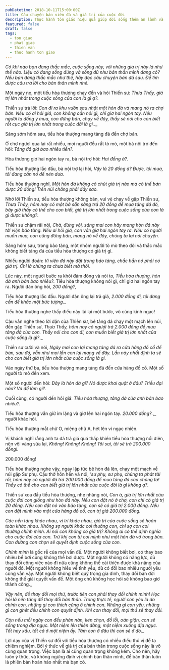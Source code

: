 ```yaml
---
pubDatetime: 2018-10-11T15:00:00Z
title: Câu chuyện bán viên đá và giá trị của cuộc đời
description: Thực hành tôn giáo hiệu quả giúp đời sống thêm an lành và hạnh phúc, giác ngộ nhiều điều hữu ích để đem lại năng lượng tích cực cho bản thân, và giá trị đẹp cho cộng đồng.
featured: false
draft: false
tags:
  - ton giao
  - phat giao
  - thien van
  - thuc hanh ton giao
---
```


_Có khi nào bạn đang thắc mắc, cuộc sống này, với những giá trị này là như thế nào. Liệu có đang sống đúng và sống đủ như bản thân mình đang có? Nếu bạn đang thắc mắc như thế, hãy đọc câu chuyện bán đá sau. Để tìm được câu trả lời cho bản thân mình nhé._

Một ngày nọ, một tiểu hòa thượng chạy đến và hỏi Thiền sư: _Thưa Thầy, giá trị lớn nhất trong cuộc sống của con là gì ạ?._‍

Thiền sư trả lời: _Con đi ra khu vườn sau nhặt một hòn đá và mang nó ra chợ bán. Nếu có ai hỏi giá, con không cần nói gì, chỉ giơ hai ngón tay. Nếu người ta đồng ý mua, con đừng bán, chạy về đây, thầy sẽ nói cho con biết rốt cục giá trị lớn nhất trong cuộc đời là gì._._‍

Sáng sớm hôm sau, tiểu hòa thượng mang tảng đá đến chợ bán.

Ở chợ người qua lại rất nhiều, mọi người đều rất tò mò, một bà nội trợ đến hỏi: _Tảng đá giá bao nhiêu tiền?._‍

Hòa thượng giơ hai ngón tay ra, bà nội trợ hỏi: _Hai đồng à?._

Tiểu hòa thượng lắc đầu, bà nội trợ lại hỏi, _Vậy là 20 đồng à? Được, tôi mua, tôi đang cần nó để nén dưa._

Tiểu hòa thượng nghĩ, _Một hòn đá không có chút giá trị nào mà có thể bán được 20 đồng! Trên núi chẳng phải đầy sao._‍

Nhớ lời Thiền sư, tiểu hòa thượng không bán, vui vẻ chạy về gặp Thiền sư, _Thưa Thầy, hôm nay có một bà sẵn sàng trả 20 đồng để mua tảng đá đó, bây giờ thầy có thể cho con biết, giá trị lớn nhất trong cuộc sống của con là gì được không?._‍

Thiền sư chậm rãi nói, _Chà, đừng vội, sáng mai con hãy mang hòn đá này tới viện bảo tàng. Nếu ai hỏi giá, con vẫn giơ hai ngón tay ra. Nếu có người muốn mua, con cũng đừng bán, mang nó về đây, chúng ta lại nói chuyện._‍

Sáng hôm sau, trong bảo tàng, một nhóm người tò mò theo dõi và thắc mắc không biết tảng đá của tiểu hòa thượng có giá trị gì.

Nhiều người đoán: _Vì viên đá này đặt trong bảo tàng, chắc hẳn nó phải có giá trị. Chỉ là chúng ta chưa biết mà thôi._‍

Lúc này, một người bước ra khỏi đám đông và nói to, _Tiểu hòa thượng, hòn đá anh bán bao nhiêu?._ Tiểu hòa thượng không nói gì, chỉ giơ hai ngón tay ra. Người đàn ông hỏi, _200 đồng?,_

Tiểu hòa thượng lắc đầu. Người đàn ông lại trả giá, _2.000 đồng đi, tôi đang cần để khắc một bức tượng_._‍

Tiểu hòa thượng nghe thấy điều này lùi lại một bước, vô cùng kinh ngạc!

Cậu vẫn nghe theo lời dặn của Thiền sư, bê tảng đá chạy một mạch lên núi, đến gặp Thiền sư, _Thưa Thầy, hôm nay có người trả 2.000 đồng để mua tảng đá của con. Thầy nói cho con đi, con muốn biết giá trị lớn nhất của cuộc sống là gì?_._‍

Thiền sư cười và nói, _Ngày mai con lại mang tảng đá ra cửa hàng đồ cổ để bán, sau đó, vẫn như mọi lần con lại mang về đây. Lần này nhất định ta sẽ cho con biết giá trị lớn nhất của cuộc sống là gì._‍

Vào ngày thứ ba, tiểu hòa thượng mang tảng đá đến cửa hàng đồ cổ. Một số người tò mò đến xem.

Một số người đến hỏi: _Đây là hòn đá gì? Nó được khai quật ở đâu? Triều đại nào? Và để làm gì?._‍

Cuối cùng, có người đến hỏi giá: _Tiểu hòa thượng, tảng đá của anh bán bao nhiêu?._‍

Tiểu hòa thượng vẫn giữ im lặng và giơ lên hai ngón tay. _20.000 đồng?._,_ người khác hỏi.

Tiểu hòa thượng mắt chữ O, miệng chữ A, hét lên vì ngạc nhiên.

Vị khách nghĩ rằng anh ta đã trả giá quá thấp khiến tiểu hòa thượng nổi điên, nên vội vàng sửa lại, _Không! Không! Không! Tôi sai, tôi sẽ trả 200.000 đồng!._‍

‍200.000 đồng!‍

Tiểu hòa thượng nghe vậy, ngay lập tức bê hòn đá lên, chạy một mạch về núi gặp Sư phụ. Cậu thở hổn hển và nói, _'sư phụ, sư phụ, chúng ta phát tài rồi, hôm nay có người đã trả 200.000 đồng để mua tảng đá của chúng ta! Thầy có thể cho con biết giá trị lớn nhất của cuộc đời là gì không ạ?._‍

Thiền sư xoa đầu tiểu hòa thượng, nhẹ nhàng nói, _Con à, giá trị lớn nhất của cuộc đời con giống như hòn đá này. Nếu con đặt nó ở chợ, con chỉ có giá trị 20 đồng. Nếu con đặt nó vào bảo tàng, con sẽ có giá trị 2.000 đồng. Nếu con đặt mình vào một cửa hàng đồ cổ, con trị giá 200.000 đồng._

_Các nền tảng khác nhau, vị trí khác nhau, giá trị của cuộc sống sẽ hoàn toàn khác nhau. Không sợ người khác coi thường con, chỉ sợ con coi thường chính mình. Ai nói con không có giá trị? Không ai có thể định nghĩa cho cuộc đời của con. Trừ khi con tự coi mình như một hòn đá vỡ trong bùn. Con đường con chọn sẽ quyết định cuộc sống của con._

_Chính mình_ là gốc rễ của mọi vấn đề. Một người không biết bơi, có thay bao nhiêu bể bơi cũng không thể bơi được. Một người không có năng lực, dù thay đổi công việc nào đi nữa cũng không thể cải thiện được khả năng của người đó. Một người không hiểu về tình yêu, dù có đổi bao nhiêu người yêu cũng vẫn vậy. Một người không biết quý trọng gia đình, thay đổi bạn đời không thể giải quyết vấn đề. Một ông chủ không học hỏi sẽ không bao giờ thành công._

_Vậy nên, để thay đổi mọi thứ, trước tiên con phải thay đổi chính mình! Học hỏi là nền tảng để thay đổi bản thân. Trong thực tế, người con yêu là do chính con, những gì con thích cũng ở chính con. Những gì con yêu, những gì con ghét đều chính con quyết định. Khi con thay đổi, mọi thứ sẽ thay đổi._

_Còn nếu mỗi ngày con đều phàn nàn, kén chọn, đổ lỗi, oán giận, con sẽ sống trong địa ngục. Một niệm lên thiên đàng, một niệm xuống địa ngục. Tốt hay xấu, tất cả ở một niệm ấy. Tâm con ở đâu thì con sẽ ở đó_._

Lời dạy của vị Thiền sư đối với tiểu hòa thượng có nhiều điều thú vị để ta chiêm nghiệm. Bởi ý thức về giá trị của bản thân trong cuộc sống này là vô cùng quan trọng. Việc bạn là ai cũng quan trọng không kém. Cho nên, hãy luôn ý thức, và không ngừng định vị chính bản thân mình, để bản thân luôn là phiên bản hoàn hảo nhất mà bạn có.
